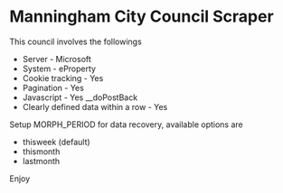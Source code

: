 # Manningham City Council Scraper

This council involves the followings

* Server - Microsoft
* System - eProperty
* Cookie tracking - Yes
* Pagination - Yes
* Javascript - Yes __doPostBack
* Clearly defined data within a row - Yes


Setup MORPH_PERIOD for data recovery, available options are

* thisweek (default)
* thismonth
* lastmonth

Enjoy
